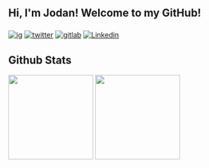 ## Hi, I'm Jodan! Welcome to my GitHub!

### 

[![ig](https://img.shields.io/badge/Instagram-E4405F?style=for-the-badge&logo=instagram&logoColor=white)](https://www.instagram.com/jodangalas/) 
[![twitter](https://img.shields.io/badge/Twitter-1DA1F2?style=for-the-badge&logo=twitter&logoColor=white)](https://twitter.com/JodanGalas) 
[![gitlab](https://img.shields.io/badge/GitLab-330F63?style=for-the-badge&logo=gitlab&logoColor=white)](https://gitlab.com/JodanGalas)
[![Linkedin](https://img.shields.io/badge/-LinkedIn-blue?style=for-the-badge&logo=Linkedin&logoColor=white)](https://www.linkedin.com/in/jodangalas/)

## Github Stats

<span>
   <img height="170vw" src="https://github-readme-stats.vercel.app/api?username=JodanGalas&count_private=true&show_icons=true&theme=dark&&include_all_commits=true"/>
   <img height="170vw" src="https://github-readme-stats-eight-theta.vercel.app/api/top-langs/?username=JodanGalas&hide=html,css,javascript&layout=compact&langs_count=8&theme=dark"/>
</span>
